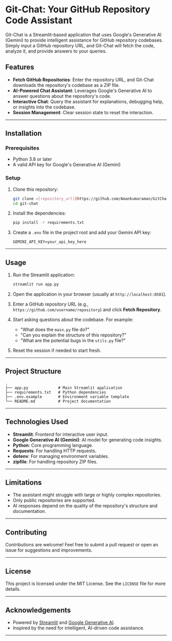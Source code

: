 # Git-Chat: Your GitHub Repository Code Assistant

Git-Chat is a Streamlit-based application that uses Google's Generative AI (Gemini) to provide intelligent assistance for GitHub repository codebases. Simply input a GitHub repository URL, and Git-Chat will fetch the code, analyze it, and provide answers to your queries.

## Features

- **Fetch GitHub Repositories**: Enter the repository URL, and Git-Chat downloads the repository's codebase as a ZIP file.
- **AI-Powered Chat Assistant**: Leverages Google's Generative AI to answer questions about the repository's code.
- **Interactive Chat**: Query the assistant for explanations, debugging help, or insights into the codebase.
- **Session Management**: Clear session state to reset the interaction.

---

## Installation

### Prerequisites
- Python 3.8 or later
- A valid API key for Google's Generative AI (Gemini)

### Setup

1. Clone this repository:
   ```bash
   git clone <[repository_url](https://github.com/Amankumaraman/GitChat)>
   cd git-chat
   ```

2. Install the dependencies:
   ```bash
   pip install -r requirements.txt
   ```

3. Create a `.env` file in the project root and add your Gemini API key:
   ```plaintext
   GEMINI_API_KEY=your_api_key_here
   ```

---

## Usage

1. Run the Streamlit application:
   ```bash
   streamlit run app.py
   ```

2. Open the application in your browser (usually at `http://localhost:8501`).

3. Enter a GitHub repository URL (e.g., `https://github.com/username/repository`) and click **Fetch Repository**.

4. Start asking questions about the codebase. For example:
   - "What does the `main.py` file do?"
   - "Can you explain the structure of this repository?"
   - "What are the potential bugs in the `utils.py` file?"

5. Reset the session if needed to start fresh.

---

## Project Structure

```
.
├── app.py             # Main Streamlit application
├── requirements.txt   # Python dependencies
├── .env.example       # Environment variable template
└── README.md          # Project documentation
```

---

## Technologies Used

- **Streamlit**: Frontend for interactive user input.
- **Google Generative AI (Gemini)**: AI model for generating code insights.
- **Python**: Core programming language.
- **Requests**: For handling HTTP requests.
- **dotenv**: For managing environment variables.
- **zipfile**: For handling repository ZIP files.

---

## Limitations

- The assistant might struggle with large or highly complex repositories.
- Only public repositories are supported.
- AI responses depend on the quality of the repository's structure and documentation.

---

## Contributing

Contributions are welcome! Feel free to submit a pull request or open an issue for suggestions and improvements.

---

## License

This project is licensed under the MIT License. See the `LICENSE` file for more details.

---

## Acknowledgements

- Powered by [Streamlit](https://streamlit.io/) and [Google Generative AI](https://cloud.google.com/ai).
- Inspired by the need for intelligent, AI-driven code assistance.

--- 
